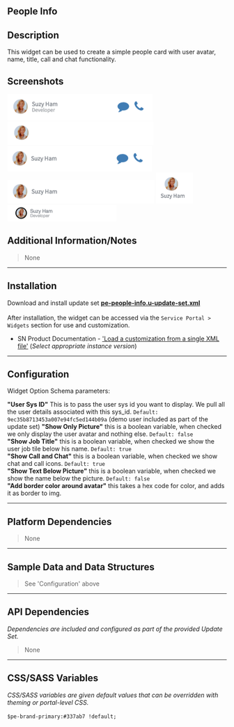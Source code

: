 ## People Info

## Description

This widget can be used to create a simple people card with user avatar, name, title, call and chat functionality.

## Screenshots
![alt text](../../images/pe-people-info-01.png "People Info")
![alt text](../../images/pe-people-info-02.png "People Info - With option Only Picture set to True")
![alt text](../../images/pe-people-info-03.png "People Info - With option Job Title set to False")
![alt text](../../images/pe-people-info-04.png "People Info - With option Call And Chat set to False")
![alt text](../../images/pe-people-info-05.png "People Info - With option Show Text Below Picture set to True")
![alt text](../../images/pe-people-info-avatar-border.png "People Info - With option to Add border color around avatar")

## Additional Information/Notes 
> None
---
## Installation
Download and install update set **[pe-people-info.u-update-set.xml](pe-people-info.u-update-set.xml)** <br/><br/>
After installation, the widget can be accessed via the `Service Portal > Widgets` section for use and customization.<br/>
* SN Product Documentation - ['Load a customization from a single XML file'](https://docs.servicenow.com/search?q=Load+a+customization+from+a+single+XML+file)   (<i>Select appropriate instance version</i>)
---
## Configuration
Widget Option Schema parameters:

**"User Sys ID"** This is to pass the user sys id you want to display. We pull all the user details associated with this sys_id.  `Default: 9ec35b8713453a007e94fc5ed144b09a` (demo user included as part of the update set)
**"Show Only Picture"** this is a boolean variable, when checked we only display the user avatar and nothing else.   `Default: false`<br/>
**"Show Job Title"** this is a boolean variable, when checked we show the user job tile below his name.  `Default: true`<br/>
**"Show Call and Chat"** this is a boolean variable, when checked we show chat and call icons.  `Default: true`<br/>
**"Show Text Below Picture"** this is a boolean variable, when checked we show the name below the picture.  `Default: false`<br/>
**"Add border color around avatar"** this takes a hex code for color, and adds it as border to img.

---
## Platform Dependencies
> None
---
## Sample Data and Data Structures
> See 'Configuration' above
---
## API Dependencies
<i>Dependencies are included and configured as part of the provided Update Set.</i>
> None
---
## CSS/SASS Variables
_CSS/SASS variables are given default values that can be overridden with theming or portal-level CSS._

`$pe-brand-primary:#337ab7 !default;`